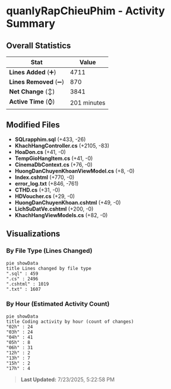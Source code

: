 # quanlyRapChieuPhim - Activity Summary 

## Overall Statistics

| Stat                   | Value                                                             |
| ---------------------- | ----------------------------------------------------------------- |
| **Lines Added** (➕)   | 4711                                          |
| **Lines Removed** (➖) | 870                                        |
| **Net Change** (↕)    | 3841                |
| **Active Time** (⌚)   | 201 minutes |


## Modified Files
- **SQLrapphim.sql** (+433, -26)
- **KhachHangController.cs** (+2105, -83)
- **HoaDon.cs** (+41, -0)
- **TempGioHangItem.cs** (+41, -0)
- **CinemaDbContext.cs** (+76, -0)
- **HuongDanChuyenKhoanViewModel.cs** (+8, -0)
- **Index.cshtml** (+770, -0)
- **error_log.txt** (+846, -761)
- **CTHD.cs** (+31, -0)
- **HDVoucher.cs** (+29, -0)
- **HuongDanChuyenKhoan.cshtml** (+49, -0)
- **LichSuDatVe.cshtml** (+200, -0)
- **KhachHangViewModels.cs** (+82, -0)

## Visualizations

### By File Type (Lines Changed)

```mermaid
pie showData
title Lines changed by file type
".sql" : 459
".cs" : 2496
".cshtml" : 1019
".txt" : 1607
```

### By Hour (Estimated Activity Count)

```mermaid
pie showData
title Coding activity by hour (count of changes)
"02h" : 24
"03h" : 24
"04h" : 41
"05h" : 8
"06h" : 31
"12h" : 2
"13h" : 7
"15h" : 2
"17h" : 4
```


> **Last Updated:** 7/23/2025, 5:22:58 PM